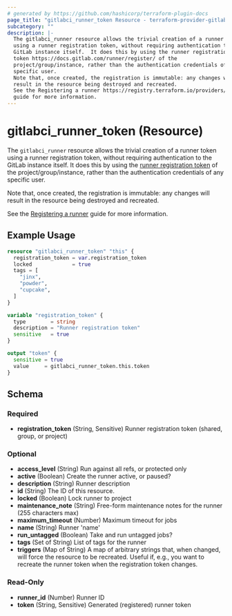 ```yaml
---
# generated by https://github.com/hashicorp/terraform-plugin-docs
page_title: "gitlabci_runner_token Resource - terraform-provider-gitlabci"
subcategory: ""
description: |-
  The gitlabci_runner resource allows the trivial creation of a runner token
  using a runner registration token, without requiring authentication to the
  GitLab instance itself.  It does this by using the runner registration
  token https://docs.gitlab.com/runner/register/ of the
  project/group/instance, rather than the authentication credentials of any
  specific user.
  Note that, once created, the registration is immutable: any changes will
  result in the resource being destroyed and recreated.
  See the Registering a runner https://registry.terraform.io/providers/rsrchboy/gitlabci/latest/docs/guides/registering-a-runner
  guide for more information.
---
```


# gitlabci_runner_token (Resource)

The `gitlabci_runner` resource allows the trivial creation of a runner token
using a runner registration token, without requiring authentication to the
GitLab instance itself.  It does this by using the [runner registration
token](https://docs.gitlab.com/runner/register/) of the
project/group/instance, rather than the authentication credentials of any
specific user.

Note that, once created, the registration is immutable: any changes will
result in the resource being destroyed and recreated.

See the [Registering a runner](https://registry.terraform.io/providers/rsrchboy/gitlabci/latest/docs/guides/registering-a-runner)
guide for more information.

## Example Usage

```terraform
resource "gitlabci_runner_token" "this" {
  registration_token = var.registration_token
  locked             = true
  tags = [
    "jinx",
    "powder",
    "cupcake",
  ]
}

variable "registration_token" {
  type        = string
  description = "Runner registration token"
  sensitive   = true
}

output "token" {
  sensitive = true
  value     = gitlabci_runner_token.this.token
}
```

<!-- schema generated by tfplugindocs -->
## Schema

### Required

- **registration_token** (String, Sensitive) Runner registration token (shared, group, or project)

### Optional

- **access_level** (String) Run against all refs, or protected only
- **active** (Boolean) Create the runner active, or paused?
- **description** (String) Runner description
- **id** (String) The ID of this resource.
- **locked** (Boolean) Lock runner to project
- **maintenance_note** (String) Free-form maintenance notes for the runner (255 characters max)
- **maximum_timeout** (Number) Maximum timeout for jobs
- **name** (String) Runner 'name'
- **run_untagged** (Boolean) Take and run untagged jobs?
- **tags** (Set of String) List of tags for the runner
- **triggers** (Map of String) A map of arbitrary strings that, when changed, will force the resource to be recreated.  Useful if, e.g., you want to recreate the runner token when the registration token changes.

### Read-Only

- **runner_id** (Number) Runner ID
- **token** (String, Sensitive) Generated (registered) runner token


